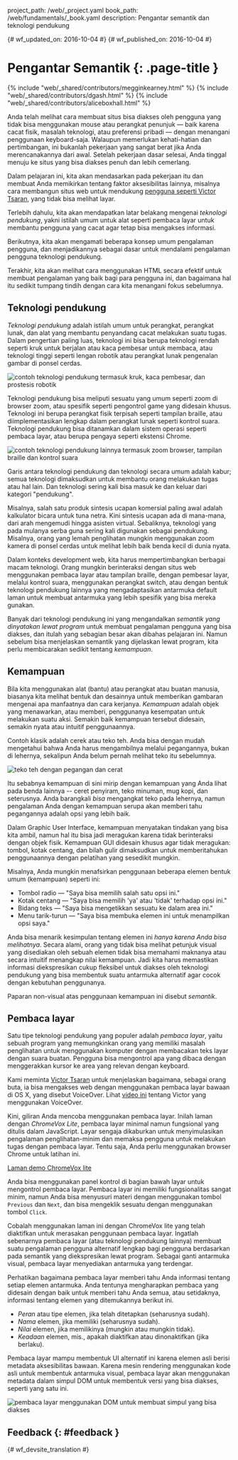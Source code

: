 project_path: /web/_project.yaml book_path: /web/fundamentals/_book.yaml description: Pengantar semantik dan teknologi pendukung

{# wf_updated_on: 2016-10-04 #} {# wf_published_on: 2016-10-04 #}

# Pengantar Semantik {: .page-title }

{% include "web/_shared/contributors/megginkearney.html" %} {% include "web/_shared/contributors/dgash.html" %} {% include "web/_shared/contributors/aliceboxhall.html" %}

Anda telah melihat cara membuat situs bisa diakses oleh pengguna yang tidak bisa menggunakan mouse atau perangkat penunjuk &mdash; baik karena cacat fisik, masalah teknologi, atau preferensi pribadi &mdash; dengan menangani penggunaan keyboard-saja. Walaupun memerlukan kehati-hatian dan pertimbangan, ini bukanlah pekerjaan yang sangat berat jika Anda merencanakannya dari awal. Setelah pekerjaan dasar selesai, Anda tinggal menuju ke situs yang bisa diakses penuh dan lebih cemerlang.

Dalam pelajaran ini, kita akan mendasarkan pada pekerjaan itu dan membuat Anda memikirkan tentang faktor aksesibilitas lainnya, misalnya cara membangun situs web untuk mendukung [pengguna seperti Victor Tsaran](/web/fundamentals/accessibility/#understanding-users-diversity), yang tidak bisa melihat layar.

Terlebih dahulu, kita akan mendapatkan latar belakang mengenai *teknologi pendukung*, yakni istilah umum untuk alat seperti pembaca layar untuk membantu pengguna yang cacat agar tetap bisa mengakses informasi.

Berikutnya, kita akan mengamati beberapa konsep umum pengalaman pengguna, dan menjadikannya sebagai dasar untuk mendalami pengalaman pengguna teknologi pendukung.

Terakhir, kita akan melihat cara menggunakan HTML secara efektif untuk membuat pengalaman yang baik bagi para pengguna ini, dan bagaimana hal itu sedikit tumpang tindih dengan cara kita menangani fokus sebelumnya.

## Teknologi pendukung

*Teknologi pendukung* adalah istilah umum untuk perangkat, perangkat lunak, dan alat yang membantu penyandang cacat melakukan suatu tugas. Dalam pengertian paling luas, teknologi ini bisa berupa teknologi rendah seperti kruk untuk berjalan atau kaca pembesar untuk membaca, atau teknologi tinggi seperti lengan robotik atau perangkat lunak pengenalan gambar di ponsel cerdas.

![contoh teknologi pendukung termasuk kruk, kaca pembesar, dan prostesis
robotik](imgs/assistive-tech1.png)

Teknologi pendukung bisa meliputi sesuatu yang umum seperti zoom di browser zoom, atau spesifik seperti pengontrol game yang didesain khusus. Teknologi ini berupa perangkat fisik terpisah seperti tampilan braille, atau diimplementasikan lengkap dalam perangkat lunak seperti kontrol suara. Teknologi pendukung bisa ditanamkan dalam sistem operasi seperti pembaca layar, atau berupa pengaya seperti ekstensi Chrome.

![contoh teknologi pendukung lainnya termasuk zoom browser, tampilan braille dan
kontrol suara](imgs/assistive-tech2.png)

Garis antara teknologi pendukung dan teknologi secara umum adalah kabur; semua teknologi dimaksudkan untuk membantu orang melakukan tugas atau hal lain. Dan teknologi sering kali bisa masuk ke dan keluar dari kategori "pendukung".

Misalnya, salah satu produk sintesis ucapan komersial paling awal adalah kalkulator bicara untuk tuna netra. Kini sintesis ucapan ada di mana-mana, dari arah mengemudi hingga asisten virtual. Sebaliknya, teknologi yang pada mulanya serba guna sering kali digunakan sebagai pendukung. Misalnya, orang yang lemah penglihatan mungkin menggunakan zoom kamera di ponsel cerdas untuk melihat lebih baik benda kecil di dunia nyata.

Dalam konteks development web, kita harus mempertimbangkan berbagai macam teknologi. Orang mungkin berinteraksi dengan situs web menggunakan pembaca layar atau tampilan braille, dengan pembesar layar, melalui kontrol suara, menggunakan perangkat switch, atau dengan bentuk teknologi pendukung lainnya yang mengadaptasikan antarmuka default laman untuk membuat antarmuka yang lebih spesifik yang bisa mereka gunakan.

Banyak dari teknologi pendukung ini yang mengandalkan *semantik yang dinyatakan lewat program* untuk membuat pengalaman pengguna yang bisa diakses, dan itulah yang sebagian besar akan dibahas pelajaran ini. Namun sebelum bisa menjelaskan semantik yang dijelaskan lewat program, kita perlu membicarakan sedikit tentang *kemampuan*.

## Kemampuan

Bila kita menggunakan alat (bantu) atau perangkat atau buatan manusia, biasanya kita melihat bentuk dan desainnya untuk memberikan gambaran mengenai apa manfaatnya dan cara kerjanya. *Kemampuan* adalah objek yang menawarkan, atau memberi, penggunanya kesempatan untuk melakukan suatu aksi. Semakin baik kemampuan tersebut didesain, semakin nyata atau intuitif penggunaannya.

Contoh klasik adalah cerek atau teko teh. Anda bisa dengan mudah mengetahui bahwa Anda harus mengambilnya melalui pegangannya, bukan di lehernya, sekalipun Anda belum pernah melihat teko itu sebelumnya.

![teko teh dengan pegangan dan cerat](imgs/teapot.png)

Itu sebabnya kemampuan di sini mirip dengan kemampuan yang Anda lihat pada benda lainnya -- ceret penyiram, teko minuman, mug kopi, dan seterusnya. Anda barangkali *bisa* mengangkat teko pada lehernya, namun pengalaman Anda dengan kemampuan serupa akan memberi tahu pegangannya adalah opsi yang lebih baik.

Dalam Graphic User Interface, kemampuan menyatakan tindakan yang bisa kita ambil, namun hal itu bisa jadi meragukan karena tidak berinteraksi dengan objek fisik. Kemampuan GUI didesain khusus agar tidak meragukan: tombol, kotak centang, dan bilah gulir dimaksudkan untuk memberitahukan penggunaannya dengan pelatihan yang sesedikit mungkin.

Misalnya, Anda mungkin menafsirkan penggunaan beberapa elemen bentuk umum (kemampuan) seperti ini:

- Tombol radio &mdash; "Saya bisa memilih salah satu opsi ini."
- Kotak centang &mdash; "Saya bisa memilih 'ya' atau 'tidak' terhadap opsi ini."
- Bidang teks &mdash; "Saya bisa mengetikkan sesuatu ke dalam area ini."
- Menu tarik-turun &mdash; "Saya bisa membuka elemen ini untuk menampilkan opsi saya."

Anda bisa menarik kesimpulan tentang elemen ini *hanya karena Anda bisa melihatnya*. Secara alami, orang yang tidak bisa melihat petunjuk visual yang disediakan oleh sebuah elemen tidak bisa memahami maknanya atau secara intuitif menangkap nilai kemampuan. Jadi kita harus memastikan informasi diekspresikan cukup fleksibel untuk diakses oleh teknologi pendukung yang bisa membentuk suatu antarmuka alternatif agar cocok dengan kebutuhan penggunanya.

Paparan non-visual atas penggunaan kemampuan ini disebut *semantik*.

## Pembaca layar

Satu tipe teknologi pendukung yang populer adalah *pembaca layar*, yaitu sebuah program yang memungkinkan orang yang memiliki masalah penglihatan untuk menggunakan komputer dengan membacakan teks layar dengan suara buatan. Pengguna bisa mengontrol apa yang dibaca dengan menggerakkan kursor ke area yang relevan dengan keyboard.

Kami meminta [Victor Tsaran](/web/fundamentals/accessibility/#understanding-users-diversity) untuk menjelaskan bagaimana, sebagai orang buta, ia bisa mengakses web dengan menggunakan pembaca layar bawaan di OS X, yang disebut VoiceOver. Lihat [video ini](https://www.youtube.com/watch?v=QW_dUs9D1oQ) tentang Victor yang menggunakan VoiceOver.

Kini, giliran Anda mencoba menggunakan pembaca layar. Inilah laman dengan *ChromeVox Lite*, pembaca layar minimal namun fungsional yang ditulis dalam JavaScript. Layar sengaja dikaburkan untuk menyimulasikan pengalaman penglihatan-minim dan memaksa pengguna untuk melakukan tugas dengan pembaca layar. Tentu saja, Anda perlu menggunakan browser Chrome untuk latihan ini.

[Laman demo ChromeVox lite](http://udacity.github.io/ud891/lesson3-semantics-built-in/02-chromevox-lite/)

Anda bisa menggunakan panel kontrol di bagian bawah layar untuk mengontrol pembaca layar. Pembaca layar ini memiliki fungsionalitas sangat minim, namun Anda bisa menyusuri materi dengan menggunakan tombol `Previous` dan `Next`, dan bisa mengeklik sesuatu dengan menggunakan tombol `Click`.

Cobalah menggunakan laman ini dengan ChromeVox lite yang telah diaktifkan untuk merasakan penggunaan pembaca layar. Ingatlah sebenarnya pembaca layar (atau teknologi pendukung lainnya) membuat suatu pengalaman pengguna alternatif lengkap bagi pengguna berdasarkan pada semantik yang diekspresikan lewat program. Sebagai ganti antarmuka visual, pembaca layar menyediakan antarmuka yang terdengar.

Perhatikan bagaimana pembaca layar memberi tahu Anda informasi tentang setiap elemen antarmuka. Anda tentunya mengharapkan pembaca yang didesain dengan baik untuk memberi tahu Anda semua, atau setidaknya, informasi tentang elemen yang ditemukannya berikut ini.

- *Peran* atau tipe elemen, jika telah ditetapkan (seharusnya sudah).
- *Nama* elemen, jika memiliki (seharusnya sudah).
- *Nilai* elemen, jika memilikinya (mungkin atau mungkin tidak).
- *Keadaan* elemen, mis., apakah diaktifkan atau dinonaktifkan (jika berlaku).

Pembaca layar mampu membentuk UI alternatif ini karena elemen asli berisi metadata aksesibilitas bawaan. Karena mesin rendering menggunakan kode asli untuk membentuk antarmuka visual, pembaca layar akan menggunakan metadata dalam simpul DOM untuk membentuk versi yang bisa diakses, seperti yang satu ini.

![pembaca layar menggunakan DOM untuk membuat simpul
yang bisa diakses](imgs/nativecodetoacc.png)

## Feedback {: #feedback }

{# wf_devsite_translation #}